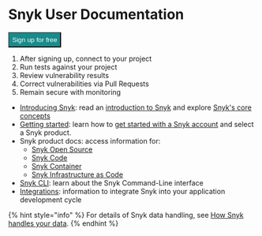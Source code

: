 # Snyk User Documentation

[<button style="font-style:bold;color:white;background-color:#188b8b;padding:6px;">Sign up for free</button>](https://snyk.io/login?cta=sign-up&loc=nav&page=support_docs_page) 

1. After signing up, connect to your project
2. Run tests against your project
3. Review vulnerability results
4. Correct vulnerabilities via Pull Requests
5. Remain secure with monitoring

* [Introducing Snyk](introducing-snyk/): read an [introduction to Snyk](introducing-snyk/introduction-to-snyk/) and explore [Snyk's core concepts](introducing-snyk/snyks-core-concepts/)
* [Getting started](getting-started/): learn how to [get started with a Snyk account](getting-started/getting-started-snyk-products/) and select a Snyk product.
* Snyk product docs: access information for:
  * [Snyk Open Source](products/snyk-open-source/)
  * [Snyk Code](products/snyk-code/)
  * [Snyk Container](products/snyk-container/)
  * [Snyk Infrastructure as Code](products/snyk-infrastructure-as-code/)
* [Snyk CLI](features/snyk-cli/): learn about the Snyk Command-Line interface&#x20;
* [Integrations](features/integrations/): information to integrate Snyk into your application development cycle

{% hint style="info" %}
For details of Snyk data handling, see [How Snyk handles your data](more-info/how-snyk-handles-your-data.md).
{% endhint %}
